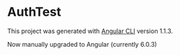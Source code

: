 # AuthTest

This project was generated with [Angular CLI](https://github.com/angular/angular-cli) version 1.1.3.

Now manually upgraded to Angular (currently 6.0.3)
